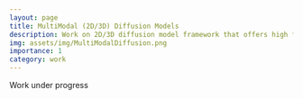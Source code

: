```yaml
---
layout: page
title: MultiModal (2D/3D) Diffusion Models
description: Work on 2D/3D diffusion model framework that offers high fidelity, controllability, modularity, (re)-usability (adapting existing foundational models) and applicability (data augmentation).
img: assets/img/MultiModalDiffusion.png
importance: 1
category: work
---
```


Work under progress